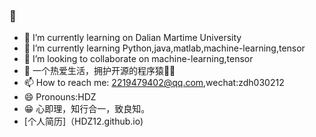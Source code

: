 ###  👋

- 🔭 I’m currently learning on Dalian Martime University 
- 🌱 I’m currently learning Python,java,matlab,machine-learning,tensor
- 👯 I’m looking to collaborate on machine-learning,tensor
- 🤔 一个热爱生活，拥护开源的程序猿👨‍💻
- 📫 How to reach me: 2219479402@qq.com,wechat:zdh030212
- 😄 Pronouns:HDZ
- 😁 心即理，知行合一，致良知。
- [个人简历]（HDZ12.github.io)
